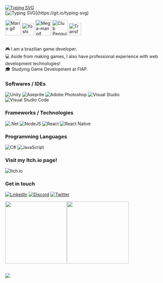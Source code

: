 [![Typing SVG](https://readme-typing-svg.herokuapp.com?font=Pixelify+Sans&size=32&duration=2000&pause=1000&color=0086F7&vCenter=true&repeat=false&random=false&width=435&lines=Hello!+I+am+Lucas)](https://git.io/typing-svg) <br/>
[![Typing SVG](https://readme-typing-svg.herokuapp.com?font=Pixelify+Sans&size=28&duration=2000&pause=1500&color=0086F7&vCenter=true&random=false&width=435&lines=I+am+a+Game+Programmer;Started+with+HTML%2C+CSS%2C+JS+;Then+React+%26+Typescript;And+now+with+C%23+and+Unity;I+MAKE+GAMES!)](https://git.io/typing-svg)

<div>
      <img alt="Mario gif" src="https://media.giphy.com/media/12oufCB0MyZ1Go/giphy.gif" width="50"/>
      <img alt="Yoshi gif" src="https://i.giphy.com/OzhU5Yn4bTemY.webp" width="40"/>
      <img alt="Mega-man gif" src="https://blogger.googleusercontent.com/img/b/R29vZ2xl/AVvXsEiXkIOjn-DYJIqSrVfLjplQ3wuJ8KN8Rd0CkB1uL8XPUgGOc64uehS6kXDNwLvLeFpqwEDXqVMVvk3jtIJe7boHxl3BM6tTvJ_-YBf2Ts3X3tcdSjllplMcaBpQxWCaqK20YKKIb9d0CMg/s1600/16+bit+10.gif" width="50"/>
      <img alt="Club Penguin gif" src="https://static.wikia.nocookie.net/clubpenguin/images/9/98/Pinguim_Dan%C3%A7ando.gif/revision/latest/scale-to-width-down/250?cb=20150501180552&path-prefix=pt-br" width="50"/> 
      <img alt="Transformice gif" src="https://steamuserimages-a.akamaihd.net/ugc/535135824202434906/84E9CAFF924E4294D700428AAA60D67CF4F74A77/" width="40"/> 
</div>

<br/>

:video_game: I am a brazilian game developer. <br/>
:computer: Aside from making games, I also have professional experience with web development technologies! <br/>
:mortar_board: Studying Game Development at FIAP.

### Softwares / IDEs
![Unity](https://img.shields.io/badge/unity-%23000000.svg?style=for-the-badge&logo=unity&logoColor=white)
![Aseprite](https://img.shields.io/badge/Aseprite-FFFFFF?style=for-the-badge&logo=Aseprite&logoColor=#7D929E)
![Adobe Photoshop](https://img.shields.io/badge/adobe%20photoshop-%2331A8FF.svg?style=for-the-badge&logo=adobe%20photoshop&logoColor=white)
![Visual Studio](https://img.shields.io/badge/Visual%20Studio-5C2D91.svg?style=for-the-badge&logo=visual-studio&logoColor=white)
![Visual Studio Code](https://img.shields.io/badge/Visual%20Studio%20Code-0078d7.svg?style=for-the-badge&logo=visual-studio-code&logoColor=white)

### Frameworks / Technologies
![.Net](https://img.shields.io/badge/.NET-5C2D91?style=for-the-badge&logo=.net&logoColor=white)
![NodeJS](https://img.shields.io/badge/node.js-6DA55F?style=for-the-badge&logo=node.js&logoColor=white)
![React](https://img.shields.io/badge/react-%2320232a.svg?style=for-the-badge&logo=react&logoColor=%2361DAFB)
![React Native](https://img.shields.io/badge/react_native-%2320232a.svg?style=for-the-badge&logo=react&logoColor=%2361DAFB)

### Programming Languages
![C#](https://img.shields.io/badge/c%23-%23239120.svg?style=for-the-badge&logo=csharp&logoColor=white)
![JavaScript](https://img.shields.io/badge/javascript-%23323330.svg?style=for-the-badge&logo=javascript&logoColor=%23F7DF1E)

### Visit my Itch.io page!
![Itch.io](https://img.shields.io/badge/Itch-%23FF0B34.svg?style=for-the-badge&logo=Itch.io&logoColor=white)

### Get in touch

[<img alt="LinkedIn" src="https://img.shields.io/badge/linkedin%20-%230077B5.svg?&style=for-the-badge&logo=linkedin&logoColor=white"/>](https://www.linkedin.com/in/lucas-liuti/)
[<img alt="Discord" src="https://img.shields.io/badge/Discord-5865F2?style=for-the-badge&logo=discord&logoColor=white"/>](https://discord.com/users/474322061595115520)
[<img alt="Twitter" src="https://img.shields.io/badge/Twitter-1DA1F2?style=for-the-badge&logo=twitter&logoColor=white"/>](https://twitter.com/liuti_dev/)
[<img alt="" src="https://img.shields.io/badge/Gmail-D14836?style=for-the-badge&logo=gmail&logoColor=white"/>](mailto:dev.lliuti@gmail.com)

<div style="display: flex; align-items: center;>
      <a href="https://github.com/lliuti">
        <img height=200 align="center" src="https://streak-stats.demolab.com?user=lliuti&theme=blue-navy&hide_border=true&border_radius=5&card_width=360&hide_longest_streak=true" />
      </a>
      <a href="https://github.com/lliuti">
        <img height=200 align="center" src="https://github-readme-stats.vercel.app/api/top-langs?username=lliuti&layout=compact&hide_border=true&theme=blue_navy&langs_count=8&card_width=320" />
      </a>
</div>

<br/>

![](https://visitor-badge.laobi.icu/badge?page_id=lliuti.lliuti)
